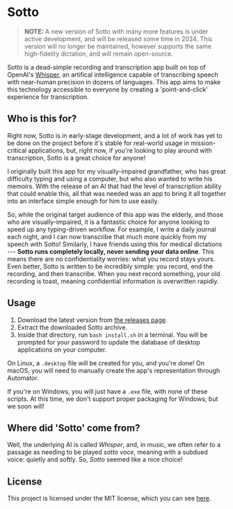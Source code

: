 # Sotto

> **NOTE:** A new version of Sotto with many more features is under active development, and will be released some time in 2024. This version will no longer be maintained, however supports the same high-fidelity dictation, and will remain open-source.

Sotto is a dead-simple recording and transcription app built on top of OpenAI's [Whisper](https://github.com/openai/whisper), an artifical intelligence capable of transcribing speech with near-human precision in dozens of languages. This app aims to make this technology accessible to everyone by creating a 'point-and-click' experience for transcription.

## Who is this for?

Right now, Sotto is in early-stage development, and a lot of work has yet to be done on the project before it's stable for real-world usage in mission-critical applications, but, right now, if you're looking to play around with transcription, Sotto is a great choice for anyone!

I originally built this app for my visually-impaired grandfather, who has great difficulty typing and using a computer, but who also wanted to write his memoirs. With the release of an AI that had the level of transcription ability that could enable this, all that was needed was an app to bring it all together into an interface simple enough for him to use easily.

So, while the original target audience of this app was the elderly, and those who are visually-impaired, it is a fantastic choice for anyone looking to speed up any typing-driven workflow. For example, I write a daily journal each night, and I can now transcribe that much more quickly from my speech with Sotto! Similarly, I have friends using this for medical dictations --- **Sotto runs completely locally, never sending your data online**. This means there are no confidentiality worries: what you record stays yours. Even better, Sotto is written to be incredibly simple: you record, end the recording, and then transcribe. When you next record something, your old recording is toast, meaning confidential information is overwritten rapidly.

## Usage

1. Download the latest version from [the releases page](https://github.com/arctic-hen7/sotto/releases).
2. Extract the downloaded Sotto archive.
3. Inside that directory, run `bash install.sh` in a terminal. You will be prompted for your password to update the database of desktop applications on your computer.

On Linux, a `.desktop` file will be created for you, and you're done! On macOS, you will need to manually create the app's representation through Automator.

If you're on Windows, you will just have a `.exe` file, with none of these scripts. At this time, we don't support proper packaging for Windows, but we soon will!

## Where did 'Sotto' come from?

Well, the underlying AI is called *Whisper*, and, in music, we often refer to a passage as needing to be played *sotto voce*, meaning with a subdued voice: quietly and softly. So, *Sotto* seemed like a nice choice!

## License

This project is licensed under the MIT license, which you can see [here](https://github.com/arctic-hen7/sotto/blob/main/LICENSE).
